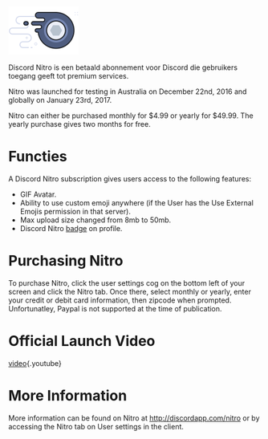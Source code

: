 <!-- TITLE: Nitro -->

![Nitrobadge](/uploads/nitro/nitrobadge.png "Nitrobadge")

Discord Nitro is een betaald abonnement voor Discord die gebruikers toegang geeft tot premium services.

Nitro was launched for testing in Australia on December 22nd, 2016 and globally on January 23rd, 2017.

Nitro can either be purchased monthly for $4.99 or yearly for $49.99. The yearly purchase gives two months for free.

# Functies
A Discord Nitro subscription gives users access to the following features:

* GIF Avatar.
* Ability to use custom emoji anywhere (if the User has the Use External Emojis permission in that server).
* Max upload size changed from 8mb to 50mb.
* Discord Nitro [badge](/badges) on profile.

# Purchasing Nitro
To purchase Nitro, click the user settings cog on the bottom left of your screen and click the Nitro tab. Once there, select monthly or yearly, enter your credit or debit card information, then zipcode when prompted. Unfortunatley, Paypal is not supported at the time of publication.

# Official Launch Video

[video](https://www.youtube.com/watch?v=psIIWROIvtM){.youtube}


# More Information
More information can be found on Nitro at http://discordapp.com/nitro or by accessing the Nitro tab on User settings in the client.